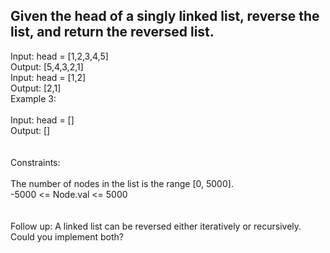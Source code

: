 ## Given the head of a singly linked list, reverse the list, and return the reversed list. <br> 
Input: head = [1,2,3,4,5] <br> 
Output: [5,4,3,2,1] <br> 
Input: head = [1,2] <br> 
Output: [2,1] <br> 
Example 3: <br> <br> 
Input: head = [] <br> 
Output: [] <br> <br> <br> 
Constraints: <br> <br> 
The number of nodes in the list is the range [0, 5000]. <br> 
-5000 <= Node.val <= 5000 <br> <br> <br> 
Follow up: A linked list can be reversed either iteratively or recursively. Could you implement both? <br> 
